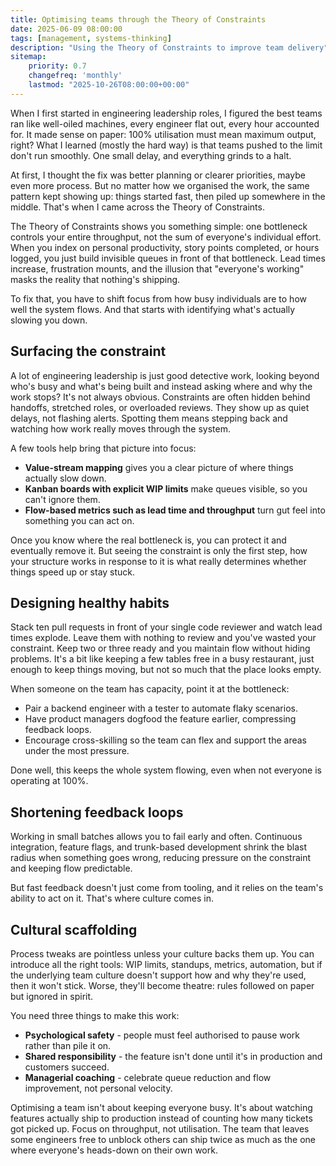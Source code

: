 ```yaml
---
title: Optimising teams through the Theory of Constraints
date: 2025-06-09 08:00:00
tags: [management, systems-thinking]
description: "Using the Theory of Constraints to improve team delivery"
sitemap:
    priority: 0.7
    changefreq: 'monthly'
    lastmod: "2025-10-26T08:00:00+00:00"
---
```

When I first started in engineering leadership roles, I figured the best teams ran like well-oiled machines, every engineer flat out, every hour accounted for. It made sense on paper: 100% utilisation must mean maximum output, right? What I learned (mostly the hard way) is that teams pushed to the limit don't run smoothly. One small delay, and everything grinds to a halt.

At first, I thought the fix was better planning or clearer priorities, maybe even more process. But no matter how we organised the work, the same pattern kept showing up: things started fast, then piled up somewhere in the middle. That's when I came across the Theory of Constraints.

The Theory of Constraints shows you something simple: one bottleneck controls your entire throughput, not the sum of everyone's individual effort. When you index on personal productivity, story points completed, or hours logged, you just build invisible queues in front of that bottleneck. Lead times increase, frustration mounts, and the illusion that "everyone's working" masks the reality that nothing's shipping.

To fix that, you have to shift focus from how busy individuals are to how well the system flows. And that starts with identifying what's actually slowing you down.

## Surfacing the constraint
A lot of engineering leadership is just good detective work, looking beyond who's busy and what's being built and instead asking where and why the work stops? It's not always obvious. Constraints are often hidden behind handoffs, stretched roles, or overloaded reviews. They show up as quiet delays, not flashing alerts. Spotting them means stepping back and watching how work really moves through the system.

A few tools help bring that picture into focus:

- **Value-stream mapping** gives you a clear picture of where things actually slow down.
- **Kanban boards with explicit WIP limits** make queues visible, so you can't ignore them.
- **Flow-based metrics such as lead time and throughput** turn gut feel into something you can act on.

Once you know where the real bottleneck is, you can protect it and eventually remove it. But seeing the constraint is only the first step, how your structure works in response to it is what really determines whether things speed up or stay stuck.

## Designing healthy habits
Stack ten pull requests in front of your single code reviewer and watch lead times explode. Leave them with nothing to review and you've wasted your constraint. Keep two or three ready and you maintain flow without hiding problems. It's a bit like keeping a few tables free in a busy restaurant, just enough to keep things moving, but not so much that the place looks empty.

When someone on the team has capacity, point it at the bottleneck:

- Pair a backend engineer with a tester to automate flaky scenarios.
- Have product managers dogfood the feature earlier, compressing feedback loops.
- Encourage cross-skilling so the team can flex and support the areas under the most pressure.

Done well, this keeps the whole system flowing, even when not everyone is operating at 100%.

## Shortening feedback loops
Working in small batches allows you to fail early and often. Continuous integration, feature flags, and trunk-based development shrink the blast radius when something goes wrong, reducing pressure on the constraint and keeping flow predictable.

But fast feedback doesn't just come from tooling, and it relies on the team's ability to act on it. That's where culture comes in.

## Cultural scaffolding
Process tweaks are pointless unless your culture backs them up. You can introduce all the right tools: WIP limits, standups, metrics, automation, but if the underlying team culture doesn't support how and why they're used, then it won't stick. Worse, they'll become theatre: rules followed on paper but ignored in spirit.

You need three things to make this work:

- **Psychological safety** - people must feel authorised to pause work rather than pile it on.
- **Shared responsibility** - the feature isn't done until it's in production and customers succeed.
- **Managerial coaching** - celebrate queue reduction and flow improvement, not personal velocity.

Optimising a team isn't about keeping everyone busy. It's about watching features actually ship to production instead of counting how many tickets got picked up. Focus on throughput, not utilisation. The team that leaves some engineers free to unblock others can ship twice as much as the one where everyone's heads-down on their own work.
